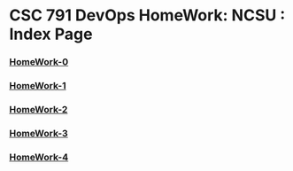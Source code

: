 # CSC 791 DevOps HomeWork: NCSU : Index Page



### [HomeWork-0](https://github.com/manish211/devops/tree/master/HW/HW0)
### [HomeWork-1](https://github.com/manish211/devops/tree/master/HW/HW1)
### [HomeWork-2](https://github.com/manish211/devops/tree/master/HW/HW2)
### [HomeWork-3](https://github.com/manish211/devops/tree/master/HW/HW3)
### [HomeWork-4](https://github.com/manish211/devops/tree/master/HW/HW4)


